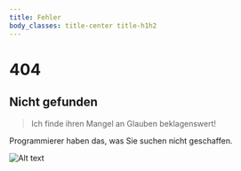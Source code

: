 ```yaml
---
title: Fehler
body_classes: title-center title-h1h2
---
```



# 404

## Nicht gefunden

> Ich finde ihren Mangel an Glauben beklagenswert!

Programmierer haben das, was Sie suchen nicht geschaffen.

![Alt text](https://octodex.github.com/images/stormtroopocat.jpg "Die Sturmtruppenkatze")